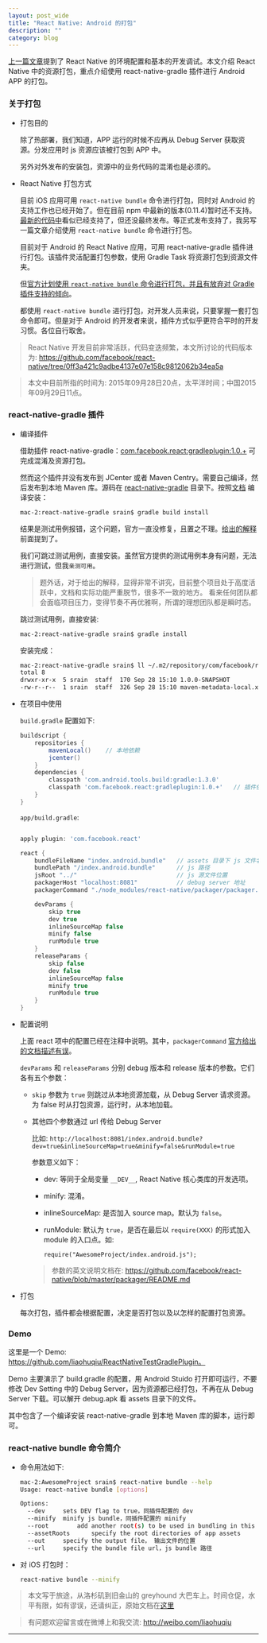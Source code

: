 ```yaml
---
layout: post_wide
title: "React Native: Android 的打包"
description: ""
category: blog
---
```


[上一篇文章][last-post]提到了 React Native 的环境配置和基本的开发调试。本文介绍 React Native 中的资源打包，重点介绍使用 react-native-gradle 插件进行 Android APP 的打包。

### 关于打包

* 打包目的

    除了热部署，我们知道，APP 运行的时候不应再从 Debug Server 获取资源。分发应用时 js 资源应该被打包到 APP 中。

    另外对外发布的安装包，资源中的业务代码的混淆也是必须的。

* React Native 打包方式

    目前 iOS 应用可用 `react-native bundle` 命令进行打包，同时对 Android 的支持工作也已经开始了。但在目前 npm 中最新的版本(0.11.4)暂时还不支持。[最新的代码中][latest-bundle]看似已经支持了，但还没最终发布。等正式发布支持了，我另写一篇文章介绍使用 `react-native bundle` 命令进行打包。

    目前对于 Android 的 React Native 应用，可用 react-native-gradle 插件进行打包。该插件灵活配置打包参数，使用 Gradle Task 将资源打包到资源文件夹。

    但[官方计划使用 `react-native bundle` 命令进行打包，并且有放弃对 Gradle 插件支持的倾向][recommended-way]。

    都使用 `react-native bundle` 进行打包，对开发人员来说，只要掌握一套打包命令即可。但是对于 Android 的开发者来说，插件方式似乎更符合平时的开发习惯。各位自行取舍。

> React Native 开发目前非常活跃，代码变迭频繁，本文所讨论的代码版本为: https://github.com/facebook/react-native/tree/0ff3a421c9adbe4137e07e158c9812062b34ea5a

> 本文中目前所指的时间为: 2015年09月28日20点，太平洋时间；中国2015年09月29日11点。

### react-native-gradle 插件

* 编译插件

    借助插件 react-native-gradle：[com.facebook.react:gradleplugin:1.0.+][gradleplugin] 可完成混淆及资源打包。
    
    然而这个插件并没有发布到 JCenter 或者 Maven Centry。需要自己编译，然后发布到本地 Maven 库。源码在 [react-native-gradle](https://github.com/facebook/react-native/tree/0ff3a421c9adbe4137e07e158c9812062b34ea5a/react-native-gradle) 目录下。按照[文档][gradleplugin-doc] 编译安装：
    
    ```bash
    mac-2:react-native-gradle srain$ gradle build install
    ```
    
    结果是测试用例报错，这个问题，官方一直没修复，且置之不理。[给出的解释][recommended-way]前面提到了。
    
    我们可跳过测试用例，直接安装。虽然官方提供的测试用例本身有问题，无法进行测试，但我`亲测可用`。
    
    > 题外话，对于给出的解释，显得非常不讲究，目前整个项目处于高度活跃中，文档和实际功能严重脱节，很多不一致的地方。
    > 看来任何团队都会面临项目压力，变得节奏不再优雅啊，所谓的理想团队都是瞬时态。
    
    跳过测试用例，直接安装:
    
    ```bash
    mac-2:react-native-gradle srain$ gradle install
    ```
    
    安装完成：
    
    ```bash
    mac-2:react-native-gradle srain$ ll ~/.m2/repository/com/facebook/react/gradleplugin/
    total 8
    drwxr-xr-x  5 srain  staff  170 Sep 28 15:10 1.0.0-SNAPSHOT
    -rw-r--r--  1 srain  staff  326 Sep 28 15:10 maven-metadata-local.xml
    ```

*  在项目中使用

    `build.gradle` 配置如下:
    
    ```groovy
    buildscript {
        repositories {
            mavenLocal()    // 本地依赖
            jcenter()
        }
        dependencies {
            classpath 'com.android.tools.build:gradle:1.3.0'
            classpath 'com.facebook.react:gradleplugin:1.0.+'   // 插件依赖
        }
    }
    ```
    
    `app/build.gradle`:
    
    ```groovy

    apply plugin: 'com.facebook.react'

    react {
        bundleFileName "index.android.bundle"   // assets 目录下 js 文件名
        bundlePath "/index.android.bundle"      // js 路径
        jsRoot "../"                            // js 源文件位置
        packagerHost "localhost:8081"           // debug server 地址
        packagerCommand "./node_modules/react-native/packager/packager.sh"  // 打包命令地址
    
        devParams {
            skip true
            dev true
            inlineSourceMap false
            minify false
            runModule true
        }
        releaseParams {
            skip false
            dev false
            inlineSourceMap false
            minify true
            runModule true
        }
    }
    ```

*   配置说明

    上面 react 项中的配置已经在注释中说明。其中，`packagerCommand` [官方给出的文档描述有误][gradleplugin-doc]。

    `devParams` 和 `releaseParams` 分别 debug 版本和 release 版本的参数。它们各有五个参数：

    * `skip` 参数为 `true` 则跳过从本地资源加载，从 Debug Server 请求资源。为 false 时从打包资源，运行时，从本地加载。

    * 其他四个参数通过 url 传给 Debug Server

        比如: `http://localhost:8081/index.android.bundle?dev=true&inlineSourceMap=true&minify=false&runModule=true`

        参数意义如下：

        * dev: 等同于全局变量 `__DEV__`, React Native 核心类库的开发选项。

        * minify: 混淆。

        * inlineSourceMap: 是否加入 source map。默认为 `false`。

        * runModule: 默认为 `true`，是否在最后以 `require(XXX)` 的形式加入 module 的入口点。如:

            ```
            require("AwesomeProject/index.android.js");
            ```

        > 参数的英文说明文档在: https://github.com/facebook/react-native/blob/master/packager/README.md

*   打包

    每次打包，插件都会根据配置，决定是否打包以及以怎样的配置打包资源。

### Demo

这里是一个 Demo: https://github.com/liaohuqiu/ReactNativeTestGradlePlugin。

Demo 主要演示了 build.gradle 的配置，用 Android Stuido 打开即可运行，不要修改 Dev Setting 中的 Debug Server，因为资源都已经打包，不再在从 Debug Server 下载。可以解开 debug.apk 看 assets 目录下的文件。

其中包含了一个编译安装 react-native-gradle 到本地 Maven 库的脚本，运行即可。

### react-native bundle 命令简介

* 命令用法如下:

    ```bash
    mac-2:AwesomeProject srain$ react-native bundle --help
    Usage: react-native bundle [options]

    Options:
      --dev     sets DEV flag to true，同插件配置的 dev 
      --minify  minify js bundle，同插件配置的 minify
      --root        add another root(s) to be used in bundling in this project
      --assetRoots      specify the root directories of app assets
      --out     specify the output file， 输出文件的位置
      --url     specify the bundle file url，js bundle 路径
    ```

* 对 iOS 打包时：

    ```bash
    react-native bundle --minify
    ```

> 本文写于旅途，从洛杉矶到旧金山的 greyhound 大巴车上。时间仓促，水平有限，如有谬误，还请纠正，原始文档在[这里](https://github.com/liaohuqiu/liaohuqiu.github.io/blob/docs/_posts/blog/2015/2015-09-28-react-native-android-package.cn.md)

> 有问题欢迎留言或在微博上和我交流: http://weibo.com/liaohuqiu

---

[last-post]:            http://www.liaohuqiu.net/cn/posts/react-native-1/
[recommended-way]:      https://github.com/facebook/react-native/issues/2786
[gradleplugin]:         https://github.com/facebook/react-native/tree/0ff3a421c9adbe4137e07e158c9812062b34ea5a/react-native-gradle%2FREADME.md
[gradleplugin-doc]:     https://github.com/facebook/react-native/tree/0ff3a421c9adbe4137e07e158c9812062b34ea5a/react-native-gradle%2FREADME.md
[latest-bundle]:        https://github.com/facebook/react-native/tree/0ff3a421c9adbe4137e07e158c9812062b34ea5a/local-cli%2Fbundle.js
